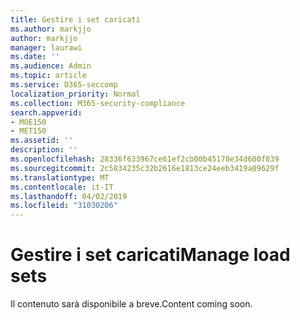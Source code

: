 ```yaml
---
title: Gestire i set caricati
ms.author: markjjo
author: markjjo
manager: laurawi
ms.date: ''
ms.audience: Admin
ms.topic: article
ms.service: O365-seccomp
localization_priority: Normal
ms.collection: M365-security-compliance
search.appverid:
- MOE150
- MET150
ms.assetid: ''
description: ''
ms.openlocfilehash: 28336f633967ce61ef2cb00b45170e34d600f839
ms.sourcegitcommit: 2c5834235c32b2616e1813ce24eeb3419a09629f
ms.translationtype: MT
ms.contentlocale: it-IT
ms.lasthandoff: 04/02/2019
ms.locfileid: "31030206"
---
```

# <a name="manage-load-sets"></a><span data-ttu-id="ba995-102">Gestire i set caricati</span><span class="sxs-lookup"><span data-stu-id="ba995-102">Manage load sets</span></span>

<span data-ttu-id="ba995-103">Il contenuto sarà disponibile a breve.</span><span class="sxs-lookup"><span data-stu-id="ba995-103">Content coming soon.</span></span>